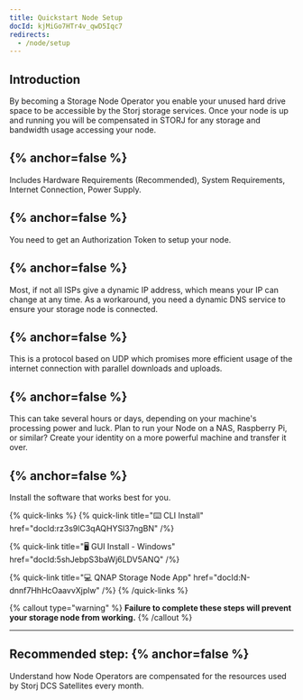 ```yaml
---
title: Quickstart Node Setup
docId: kjMiGo7HTr4v_qwD5Iqc7
redirects:
  - /node/setup
---
```


## Introduction

By becoming a Storage Node Operator you enable your unused hard drive space to be accessible by the Storj storage services. Once your node is up and running you will be compensated in STORJ for any storage and bandwidth usage accessing your node.

## [](docId:hbCGTv1ZLLR2-kpSaGEXw)&#x20; {% anchor=false %}

Includes Hardware Requirements (Recommended), System Requirements, Internet Connection, Power Supply.

## [](docId:v-fUvPqySvUwTMF-od6hD)&#x20; {% anchor=false %}

You need to get an Authorization Token to setup your node.

## [](docId:y0jltT-HzKPmDefi532sd)&#x20; {% anchor=false %}

Most, if not all ISPs give a dynamic IP address, which means your IP can change at any time. As a workaround, you need a dynamic DNS service to ensure your storage node is connected.

## [](docId:owZeAc56KSDnUzDhsBfB8)&#x20; {% anchor=false %}

This is a protocol based on UDP which promises more efficient usage of the internet connection with parallel downloads and uploads.

## [](docId:aT6VAB297OWLd4vqeXxf5)&#x20; {% anchor=false %}

This can take several hours or days, depending on your machine's processing power and luck. Plan to run your Node on a NAS, Raspberry Pi, or similar? Create your identity on a more powerful machine and transfer it over.

## [](docId:XC--4Jtp1o309gbWFOHPn) {% anchor=false %}

Install the software that works best for you.

{% quick-links %}
{% quick-link title="⌨️ CLI Install" href="docId:rz3s9lC3qAQHYSl37ngBN" /%}

{% quick-link title="🖥 GUI Install - Windows" href="docId:5shJebpS3baWj6LDV5ANQ" /%}

{% quick-link title="💻 QNAP Storage Node App" href="docId:N-dnnf7HhHcOaavvXjplw" /%}
{% /quick-links %}

{% callout type="warning"  %}
**Failure to complete these steps will prevent your storage node from working.**
{% /callout %}

---

## Recommended step: [](docId:DVKqtMtnBdZ99gFRWCojP) {% anchor=false %}

Understand how Node Operators are compensated for the resources used by Storj DCS Satellites every month.
